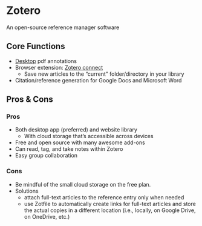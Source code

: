 # Zotero

An open-source reference manager software

## Core Functions

- [Desktop](https://www.zotero.org/) pdf annotations
- Browser extension: [Zotero connect](https://www.zotero.org/download/connectors)
  - Save new articles to the “current” folder/directory in your library
- Citation/reference generation for Google Docs and Microsoft Word

## Pros & Cons

### Pros

- Both desktop app (preferred) and website library
  - With cloud storage that’s accessible across devices
- Free and open source with many awesome add-ons
- Can read, tag, and take notes within Zotero
- Easy group collaboration

### Cons

- Be mindful of the small cloud storage on the free plan.  
- Solutions
  - attach full-text articles to the reference entry only when needed
  - use Zotfile to automatically create links for full-text articles and store the actual copies in a different location (i.e., locally, on Google Drive, on OneDrive, etc.)
